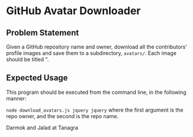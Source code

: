 # GitHub Avatar Downloader

## Problem Statement

Given a GitHub repository name and owner, download all the contributors' profile images and save them to a subdirectory, `avatars/`. Each image should be titled "<username>.<filetype>

## Expected Usage

This program should be executed from the command line, in the following manner:

`node download_avatars.js jquery jquery` where the first argument is the repo owner, and the second is the repo name.


Darmok and Jalad at Tanagra